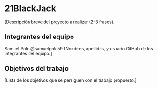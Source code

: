 # 21BlackJack

[Descripción breve del proyecto a realizar (2-3 frases).]

## Integrantes del equipo

Samuel Polo @samuelpolo59
[Nombres, apellidos, y usuario GitHub de los integrantes del equipo.]

## Objetivos del trabajo

[Lista de los objetivos que se persiguen con el trabajo propuesto.]
